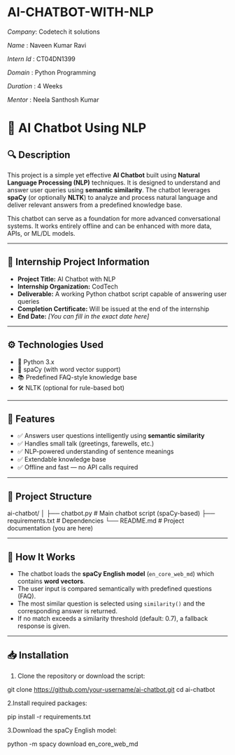# AI-CHATBOT-WITH-NLP

*Company*: Codetech it solutions

*Name* : Naveen Kumar Ravi

*Intern Id* : CT04DN1399

*Domain* : Python Programming

*Duration* : 4 Weeks

*Mentor* : Neela Santhosh Kumar

# 🧠 AI Chatbot Using NLP

## 🔍 Description

This project is a simple yet effective **AI Chatbot** built using **Natural Language Processing (NLP)** techniques. It is designed to understand and answer user queries using **semantic similarity**. The chatbot leverages **spaCy** (or optionally **NLTK**) to analyze and process natural language and deliver relevant answers from a predefined knowledge base.

This chatbot can serve as a foundation for more advanced conversational systems. It works entirely offline and can be enhanced with more data, APIs, or ML/DL models.

---

## 🏁 Internship Project Information

- **Project Title:** AI Chatbot with NLP  
- **Internship Organization:** CodTech  
- **Deliverable:** A working Python chatbot script capable of answering user queries  
- **Completion Certificate:** Will be issued at the end of the internship  
- **End Date:** *[You can fill in the exact date here]*  

---

## ⚙️ Technologies Used

- 🐍 Python 3.x  
- 🧠 spaCy (with word vector support)  
- 📚 Predefined FAQ-style knowledge base  
- 🛠 NLTK (optional for rule-based bot)

---

## 🚀 Features

- ✅ Answers user questions intelligently using **semantic similarity**  
- ✅ Handles small talk (greetings, farewells, etc.)  
- ✅ NLP-powered understanding of sentence meanings  
- ✅ Extendable knowledge base  
- ✅ Offline and fast — no API calls required  

---

## 📂 Project Structure

ai-chatbot/
│
├── chatbot.py # Main chatbot script (spaCy-based)
├── requirements.txt # Dependencies
└── README.md # Project documentation (you are here)

---

## 🧪 How It Works

- The chatbot loads the **spaCy English model** (`en_core_web_md`) which contains **word vectors**.
- The user input is compared semantically with predefined questions (FAQ).
- The most similar question is selected using `similarity()` and the corresponding answer is returned.
- If no match exceeds a similarity threshold (default: 0.7), a fallback response is given.

---

## 📥 Installation

1. Clone the repository or download the script:

git clone https://github.com/your-username/ai-chatbot.git
cd ai-chatbot

2.Install required packages:

pip install -r requirements.txt

3.Download the spaCy English model:

python -m spacy download en_core_web_md



